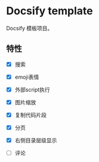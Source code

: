 # Docsify template

Docsify 模板项目。

## 特性

- [x] 搜索
- [x] emoji表情
- [x] 外部script执行
- [x] 图片缩放
- [x] 复制代码片段
- [x] 分页
- [x] 右侧目录层级显示
- [ ] 评论



